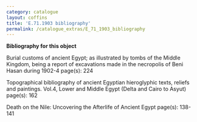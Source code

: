 ```yaml
---
category: catalogue
layout: coffins
title: 'E.71.1903 bibliography'
permalink: /catalogue_extras/E_71_1903_bibliography
---
```


**Bibliography for this object**

Burial customs of ancient Egypt; as illustrated by tombs of the Middle Kingdom, being a report of excavations made in the necropolis of Beni Hasan during 1902-4 page(s): 224

Topographical bibliography of ancient Egyptian hieroglyphic texts, reliefs and paintings. Vol.4, Lower and Middle Egypt (Delta and Cairo to Asyut) page(s): 162

Death on the Nile: Uncovering the Afterlife of Ancient Egypt page(s): 138-141




